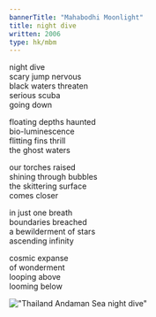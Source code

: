 ```yaml
---
bannerTitle: "Mahabodhi Moonlight" 
title: night dive
written: 2006
type: hk/mbm
---
```


night dive  
scary jump nervous  
black waters threaten  
serious scuba  
going down
 
floating depths haunted  
bio-luminescence  
flitting fins thrill  
the ghost waters
   
our torches raised  
shining through bubbles  
the skittering surface  
comes closer
 
in just one breath  
boundaries breached  
a bewilderment of stars  
ascending infinity
 
cosmic expanse  
of wonderment  
looping above  
looming below

!["Thailand Andaman Sea night dive"](/images/pilg1/night-dive.jpg "Thailand Andaman Sea night dive")
